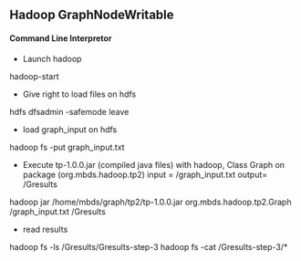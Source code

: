 
## Hadoop GraphNodeWritable

#### Command Line Interpretor


* Launch hadoop

hadoop-start

* Give right to load files on hdfs

hdfs dfsadmin -safemode leave

* load graph_input on hdfs

hadoop fs -put graph_input.txt

* Execute tp-1.0.0.jar (compiled java files) with hadoop, Class Graph on package (org.mbds.hadoop.tp2) input = /graph_input.txt output= /Gresults

hadoop jar /home/mbds/graph/tp2/tp-1.0.0.jar org.mbds.hadoop.tp2.Graph /graph_input.txt /Gresults

* read results

hadoop fs -ls /Gresults/Gresults-step-3
hadoop fs -cat /Gresults-step-3/*

